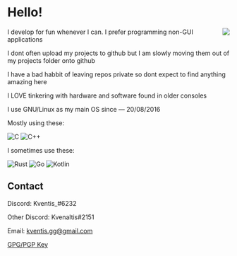 
# Hello!

<img align="right" src="https://i.imgur.com/IQQnGTv.gif">

I develop for fun whenever I can. 
I prefer programming non-GUI applications

I dont often upload my projects to github but I am slowly moving them out of my projects folder onto github

I have a bad habbit of leaving repos private so dont expect to find anything amazing here

I LOVE tinkering with hardware and software found in older consoles

I use GNU/Linux as my main OS since — 20/08/2016

Mostly using these:

![C](https://img.shields.io/badge/C-blue.svg?style=flat&logo=c)
![C++](https://img.shields.io/badge/C++-blue.svg?style=flat&logo=c%2B%2B)

I sometimes use these:

![Rust](https://img.shields.io/badge/Rust-brown.svg?style=flat&logo=rust)
![Go](https://img.shields.io/badge/Go-grey.svg?style=flat&logo=Go)
![Kotlin](https://img.shields.io/badge/Kotlin-purple.svg?style=flat&logo=kotlin)

## Contact

Discord: Kventis_#6232

Other Discord: Kvenaltis#2151

Email: kventis.gg@gmail.com

[GPG/PGP Key](https://pastebin.com/raw/Z1v1HTXB)

